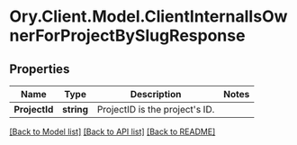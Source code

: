 # Ory.Client.Model.ClientInternalIsOwnerForProjectBySlugResponse

## Properties

Name | Type | Description | Notes
------------ | ------------- | ------------- | -------------
**ProjectId** | **string** | ProjectID is the project&#39;s ID. | 

[[Back to Model list]](../README.md#documentation-for-models) [[Back to API list]](../README.md#documentation-for-api-endpoints) [[Back to README]](../README.md)

